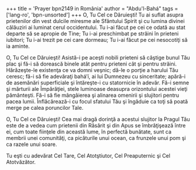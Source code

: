 +++
title = 'Prayer bpn2149 in România'
author = "Abdu'l-Bahá"
tags = ['lang-ro', 'bpn-unsorted']
+++
O, Tu Cel ce Dăruieşti! Tu ai suflat asupra prietenilor din vest dulcile miresme ale Sfântului Spirit şi cu lumina divinei călăuziri ai luminat cerul occidentului. Tu i-ai făcut pe cei ce odată au stat departe să se apropie de Tine; Tu i-ai preschimbat pe străini în prieteni iubitori; Tu i-ai trezit pe cei care dormeau; Tu i-ai făcut pe cei nesocotiţi să ia aminte.

O, Tu Cel ce Dăruieşti! Asistă-i pe aceşti nobili prieteni să câştige bunul Tău plac şi fă-i să dorească binele atât pentru prieteni cât şi pentru străini. Hărăzeşte-le existenţa ce va domni veşnic; dă-le o porţie a harului Tău ceresc; fă-i să fie adevăraţi bahá’í, ai lui Dumnezeu cu sinceritate; apără-i de asemănări superficiale şi întăreşte-i cu statornicie în adevăr. Fă-i semne şi mărturii ale Împărăţiei, stele luminoase deasupra orizontului acestei vieţi pământeşti. Fă-i să fie mângâierea şi alinarea omenirii şi slujitori pentru pacea lumii. Înflăcărează-i cu focul sfatului Tău şi îngăduie ca toţi să poată merge pe calea poruncilor Tale.

O, Tu Cel ce Dăruieşti! Cea mai dragă dorinţă a acestui slujitor la Pragul Tău este de a vedea cum prietenii din Răsărit şi din Apus se îmbrăţişează între ei, cum toate fiinţele din această lume, în perfectă bunătate, sunt ca membrii unei comunităţi, ca picăturile unui ocean, ca frunzele unui pom şi ca razele unui soare.

Tu eşti cu adevărat Cel Tare, Cel Atotştiutor, Cel Preaputernic şi Cel Atotvăzător.
